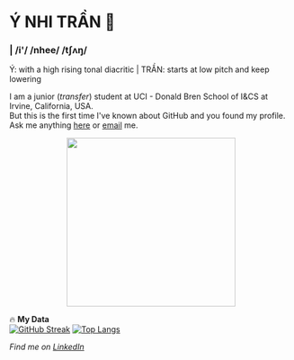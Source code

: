 # Ý NHI TRẦN 👋
### | /i'/ /nhee/ /tʃʌŋ/
Ý: with a high rising tonal diacritic  |  TRẦN: starts at low pitch and keep lowering
<!--
https://www.vocabulary.com/resources/ipa-pronunciation/
https://www.youtube.com/@vietnamesetoconnect
-->
I am a junior (*transfer*) student at UCI - Donald Bren School of I&CS at Irvine, California, USA. <br>
But this is the first time I've known about GitHub and you found my profile. <br>
Ask me anything [here](https://github.com/ynhi27/ynhi27/issues/new) or [email](mailto:tranynhi27@gmail.com) me. <br>


<div id="header" align="center">
  <img src="https://media2.giphy.com/media/v1.Y2lkPTc5MGI3NjExaTc5M2s5djhsdnU1NDU1bWJ5ZnJrMWI1dTQwYTJ3bDVjbG15dXRpMCZlcD12MV9pbnRlcm5hbF9naWZfYnlfaWQmY3Q9cw/WSBeyxvC1jH496xQGA/giphy.webp" width="300">
</div>


🔥 **My Data** <br>
[![GitHub Streak](https://github-readme-streak-stats-seven-lyart.vercel.app?user=ynhi27&theme=transparent&date_format=M%20j%5B%2C%20Y%5D)](https://git.io/streak-stats) [![Top Langs](https://github-readme-stats.vercel.app/api/top-langs/?username=your-github-username)](https://github.com/anuraghazra/github-readme-stats)


<!--
https://www.sitepoint.com/github-profile-readme/
https://github-readme-streak-stats-seven-lyart.vercel.app/demo/
-->

*Find me on [LinkedIn](https://www.linkedin.com/in/y-nhi-tran-a3991373/)*

